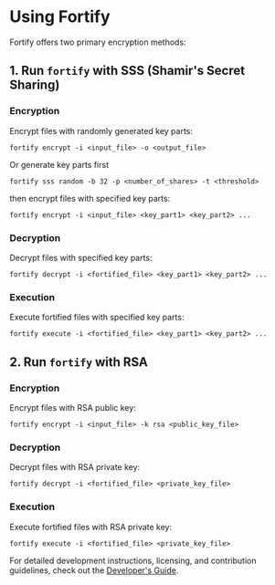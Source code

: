 # Using Fortify

Fortify offers two primary encryption methods:

## 1. Run `fortify` with SSS (Shamir's Secret Sharing)

### Encryption

Encrypt files with randomly generated key parts:

`fortify encrypt -i <input_file> -o <output_file>`

Or generate key parts first

`fortify sss random -b 32 -p <number_of_shares> -t <threshold>`

then encrypt files with specified key parts:

`fortify encrypt -i <input_file> <key_part1> <key_part2> ...`

### Decryption

Decrypt files with specified key parts:

`fortify decrypt -i <fortified_file> <key_part1> <key_part2> ...`

### Execution

Execute fortified files with specified key parts:

`fortify execute -i <fortified_file> <key_part1> <key_part2> ...`


## 2. Run `fortify` with RSA

### Encryption

Encrypt files with RSA public key:

`fortify encrypt -i <input_file> -k rsa <public_key_file>`

### Decryption

Decrypt files with RSA private key:

`fortify decrypt -i <fortified_file> <private_key_file>`

### Execution

Execute fortified files with RSA private key:

`fortify execute -i <fortified_file> <private_key_file>`

For detailed development instructions, licensing, and contribution guidelines, check out the [Developer's Guide](https://github.com/i3ash/fortify/blob/main/README_DEV.md).
